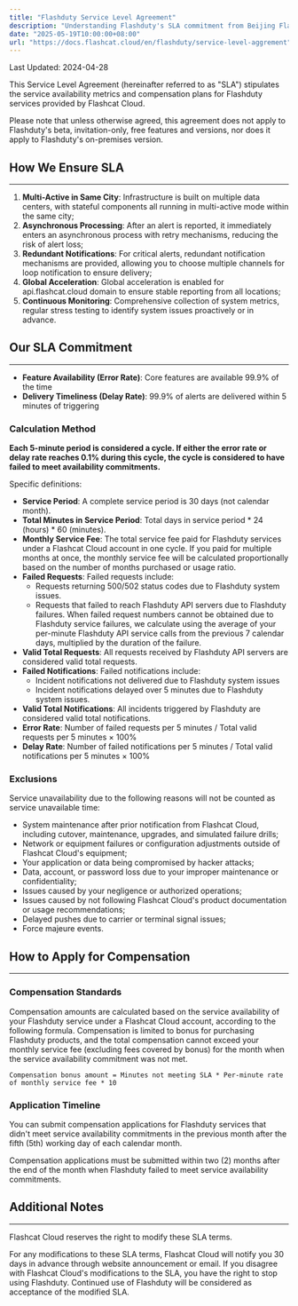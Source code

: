 ```yaml
---
title: "Flashduty Service Level Agreement"
description: "Understanding Flashduty's SLA commitment from Beijing Flashcat Cloud Technology Co.,Ltd."
date: "2025-05-19T10:00:00+08:00"
url: "https://docs.flashcat.cloud/en/flashduty/service-level-aggrement"
---
```


Last Updated: 2024-04-28

This Service Level Agreement (hereinafter referred to as "SLA") stipulates the service availability metrics and compensation plans for Flashduty services provided by Flashcat Cloud.

Please note that unless otherwise agreed, this agreement does not apply to Flashduty's beta, invitation-only, free features and versions, nor does it apply to Flashduty's on-premises version.

## How We Ensure SLA
---

1. **Multi-Active in Same City**: Infrastructure is built on multiple data centers, with stateful components all running in multi-active mode within the same city;
2. **Asynchronous Processing**: After an alert is reported, it immediately enters an asynchronous process with retry mechanisms, reducing the risk of alert loss;
3. **Redundant Notifications**: For critical alerts, redundant notification mechanisms are provided, allowing you to choose multiple channels for loop notification to ensure delivery;
4. **Global Acceleration**: Global acceleration is enabled for api.flashcat.cloud domain to ensure stable reporting from all locations;
5. **Continuous Monitoring**: Comprehensive collection of system metrics, regular stress testing to identify system issues proactively or in advance.

## Our SLA Commitment
---

- **Feature Availability (Error Rate)**: Core features are available 99.9% of the time
- **Delivery Timeliness (Delay Rate)**: 99.9% of alerts are delivered within 5 minutes of triggering

### Calculation Method

**Each 5-minute period is considered a cycle. If either the error rate or delay rate reaches 0.1% during this cycle, the cycle is considered to have failed to meet availability commitments.**

Specific definitions:

- **Service Period**: A complete service period is 30 days (not calendar month).
- **Total Minutes in Service Period**: Total days in service period * 24 (hours) * 60 (minutes).
- **Monthly Service Fee**: The total service fee paid for Flashduty services under a Flashcat Cloud account in one cycle. If you paid for multiple months at once, the monthly service fee will be calculated proportionally based on the number of months purchased or usage ratio.
- **Failed Requests**: Failed requests include:
    - Requests returning 500/502 status codes due to Flashduty system issues.
    - Requests that failed to reach Flashduty API servers due to Flashduty failures. When failed request numbers cannot be obtained due to Flashduty service failures, we calculate using the average of your per-minute Flashduty API service calls from the previous 7 calendar days, multiplied by the duration of the failure.
- **Valid Total Requests**: All requests received by Flashduty API servers are considered valid total requests.
- **Failed Notifications**: Failed notifications include:
    - Incident notifications not delivered due to Flashduty system issues
    - Incident notifications delayed over 5 minutes due to Flashduty system issues.
- **Valid Total Notifications**: All incidents triggered by Flashduty are considered valid total notifications.
- **Error Rate**: Number of failed requests per 5 minutes / Total valid requests per 5 minutes × 100%
- **Delay Rate**: Number of failed notifications per 5 minutes / Total valid notifications per 5 minutes × 100%

### Exclusions

Service unavailability due to the following reasons will not be counted as service unavailable time:

- System maintenance after prior notification from Flashcat Cloud, including cutover, maintenance, upgrades, and simulated failure drills;
- Network or equipment failures or configuration adjustments outside of Flashcat Cloud's equipment;
- Your application or data being compromised by hacker attacks;
- Data, account, or password loss due to your improper maintenance or confidentiality;
- Issues caused by your negligence or authorized operations;
- Issues caused by not following Flashcat Cloud's product documentation or usage recommendations;
- Delayed pushes due to carrier or terminal signal issues;
- Force majeure events.

## How to Apply for Compensation
---

### Compensation Standards

Compensation amounts are calculated based on the service availability of your Flashduty service under a Flashcat Cloud account, according to the following formula. Compensation is limited to bonus for purchasing Flashduty products, and the total compensation cannot exceed your monthly service fee (excluding fees covered by bonus) for the month when the service availability commitment was not met.

```
Compensation bonus amount = Minutes not meeting SLA * Per-minute rate of monthly service fee * 10
```

### Application Timeline

You can submit compensation applications for Flashduty services that didn't meet service availability commitments in the previous month after the fifth (5th) working day of each calendar month.

Compensation applications must be submitted within two (2) months after the end of the month when Flashduty failed to meet service availability commitments.

## Additional Notes
---

Flashcat Cloud reserves the right to modify these SLA terms.

For any modifications to these SLA terms, Flashcat Cloud will notify you 30 days in advance through website announcement or email. If you disagree with Flashcat Cloud's modifications to the SLA, you have the right to stop using Flashduty. Continued use of Flashduty will be considered as acceptance of the modified SLA.